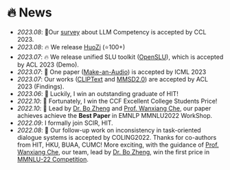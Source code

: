 <!--
 * @Author: Qiguang Chen
 * @LastEditors: Qiguang Chen
 * @Date: 2023-10-10 21:30:10
 * @LastEditTime: 2023-10-10 21:42:56
 * @Description: 
 * 
-->
# 🔥 News
- *2023.08*: 🎉Our [survey](https://aclanthology.org/2023.ccl-2.pdf#page=93) about LLM Competency is accepted by CCL 2023.
- *2023.08*: 🔥 We release [HuoZi](https://github.com/HIT-SCIR/huozi) (⭐️100+)
- *2023.07*: 🔥 We release unified SLU toolkit ([OpenSLU](https://aclanthology.org/2023.acl-demo.9/)), which is accepted by ACL 2023 (Demo).
- *2023.07*: 🎉 One paper ([Make-an-Audio](https://text-to-audio.github.io/)) is accepted by ICML 2023
- *2023.07*: Our works ([CLIPText](https://aclanthology.org/2023.findings-acl.69/) and [MMSD2.0](https://aclanthology.org/2023.findings-acl.689/)) are accepted by ACL 2023 (Findings).
- *2023.06*: 🎉 Luckily, I win an outstanding graduate of HIT!
- *2022.10*: 🎉 Fortunately, I win the CCF Excellent College Students  Price!  
- *2022.10*: 🎉 Lead by [Dr. Bo Zheng](https://scholar.google.com/citations?hl=zh-CN&user=PpYQpzoAAAAJ)  and [Prof. Wanxiang Che](http://ir.hit.edu.cn/~car/), our paper achieves achieve the **Best Paper** in EMNLP MMNLU2022 WorkShop.
- *2022.09*: I formally join SCIR, HIT.
- *2022.08*: 🎉 Our follow-up work on inconsistency in task-oriented dialogue systems is accepted by COLING2022. Thanks for co-authors from HIT, HKU, BUAA, CUMC! More exciting, with the guidance of [Prof. Wanxiang Che](http://ir.hit.edu.cn/~car/), our team, lead by [Dr. Bo Zheng](https://scholar.google.com/citations?hl=zh-CN&user=PpYQpzoAAAAJ), win the first price in [MMNLU-22 Competition](https://mmnlu-22.github.io/Competition/).